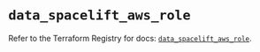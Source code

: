 # `data_spacelift_aws_role`

Refer to the Terraform Registry for docs: [`data_spacelift_aws_role`](https://registry.terraform.io/providers/spacelift-io/spacelift/1.27.0/docs/data-sources/aws_role).
